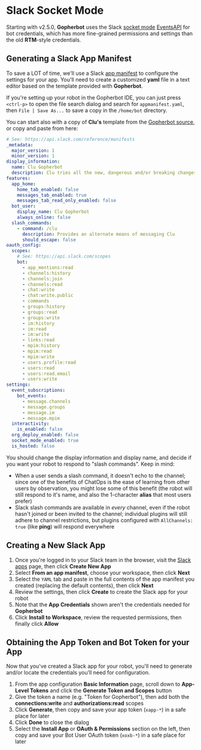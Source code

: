 # Slack Socket Mode

Starting with v2.5.0, **Gopherbot** uses the Slack [socket mode](https://api.slack.com/apis/connections/socket) [EventsAPI](https://api.slack.com/apis/connections/events-api) for bot credentials, which has more fine-grained permissions and settings than the old **RTM**-style credentials.

## Generating a Slack App Manifest

To save a LOT of time, we'll use a Slack [app manifest](https://api.slack.com/reference/manifests) to configure the settings for your app. You'll need to create a customized **yaml** file in a text editor based on the template provided with **Gopherbot**.

If you're setting up your robot in the Gopherbot IDE, you can just press `<ctrl-p>` to open the file search dialog and search for `appmanifest.yaml`, then `File | Save As...` to save a copy in the `/home/bot` directory.

You can start also with a copy of **Clu's** template from the [Gopherbot source](https://raw.githubusercontent.com/lnxjedi/gopherbot/main/resources/slack/appmanifest.yaml), or copy and paste from here:
```yaml
# See: https://api.slack.com/reference/manifests
_metadata:
  major_version: 1
  minor_version: 1
display_information:
  name: Clu Gopherbot
  description: Clu tries all the new, dangerous and/or breaking changes to Gopherbot.
features:
  app_home:
    home_tab_enabled: false
    messages_tab_enabled: true
    messages_tab_read_only_enabled: false
  bot_user:
    display_name: Clu Gopherbot
    always_online: false
  slash_commands:
    - command: /clu
      description: Provides an alternate means of messaging Clu
      should_escape: false
oauth_config:
  scopes:
    # See: https://api.slack.com/scopes
    bot:
      - app_mentions:read
      - channels:history
      - channels:join
      - channels:read
      - chat:write
      - chat:write.public
      - commands
      - groups:history
      - groups:read
      - groups:write
      - im:history
      - im:read
      - im:write
      - links:read
      - mpim:history
      - mpim:read
      - mpim:write
      - users.profile:read
      - users:read
      - users:read.email
      - users:write
settings:
  event_subscriptions:
    bot_events:
      - message.channels
      - message.groups
      - message.im
      - message.mpim
  interactivity:
    is_enabled: false
  org_deploy_enabled: false
  socket_mode_enabled: true
  is_hosted: false
```

You should change the display information and display name, and decide if you want your robot to respond to "slash commands". Keep in mind:
* When a user sends a slash command, it doesn't echo to the channel; since one of the benefits of ChatOps is the ease of learning from other users by observation, you might lose some of this benefit (the robot will still respond to it's name, and also the 1-character **alias** that most users prefer)
* Slack slash commands are available in _every_ channel, even if the robot hasn't joined or been invited to the channel; individual plugins will still adhere to channel restrictions, but plugins configured with `AllChannels: true` (like **ping**) will respond everywhere

## Creating a New Slack App

1. Once you're logged in to your Slack team in the browser, visit the [Slack apps](https://api.slack.com/apps) page, then click **Create New App**
2. Select **From an app manifest**, choose your workspace, then click **Next**
3. Select the `YAML` tab and paste in the full contents of the app manifest you created (replacing the default contents), then click **Next**
4. Review the settings, then click **Create** to create the Slack app for your robot
5. Note that the **App Credentials** shown aren't the credentials needed for **Gopherbot**
6. Click **Install to Workspace**, review the requested permissions, then finally click **Allow**

## Obtaining the App Token and Bot Token for your App

Now that you've created a Slack app for your robot, you'll need to generate and/or locate the credentials you'll need for configuration.

1. From the app configuration **Basic Information** page, scroll down to **App-Level Tokens** and click the **Generate Token and Scopes** button
2. Give the token a name (e.g. "Token for Gopherbot"), then add both the **connections:write** and **authorizations:read** scopes
3. Click **Generate**, then copy and save your app token (`xapp-*`) in a safe place for later
4. Click **Done** to close the dialog
5. Select the **Install App** or **OAuth & Permissions** section on the left, then copy and save your Bot User OAuth token (`xoxb-*`) in a safe place for later
